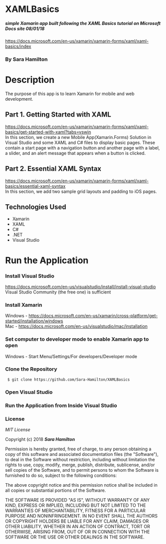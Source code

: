 # XAMLBasics
##### simple Xamarin app built following the XAML Basics tutorial on Microsoft Docs site 08/01/18
https://docs.microsoft.com/en-us/xamarin/xamarin-forms/xaml/xaml-basics/index

### By Sara Hamilton

# Description
The purpose of this app is to learn Xamarin for mobile and web development. 

## Part 1. Getting Started with XAML
https://docs.microsoft.com/en-us/xamarin/xamarin-forms/xaml/xaml-basics/get-started-with-xaml?tabs=vswin  
In this section, we create a new Mobile App(Xamarin.Forms) Solution in Visual Studio and some XAML and C# files to display basic pages.  These contain a start page with a navigation button and another page with a label, a slider, and an alert message that appears when a button is clicked.
## Part 2. Essential XAML Syntax  
https://docs.microsoft.com/en-us/xamarin/xamarin-forms/xaml/xaml-basics/essential-xaml-syntax  
In this section, we add two sample grid layouts and padding to iOS pages.  

    
## Technologies Used
* Xamarin
* XAML
* C#
* .NET
* Visual Studio

# Run the Application
### Install Visual Studio
https://docs.microsoft.com/en-us/visualstudio/install/install-visual-studio  
Visual Studio Community (the free one) is sufficient

### Install Xamarin
Windows - https://docs.microsoft.com/en-us/xamarin/cross-platform/get-started/installation/windows  
Mac - https://docs.microsoft.com/en-us/visualstudio/mac/installation

### Set computer to developer mode to enable Xamarin app to open  
Windows - Start Menu/Settings/For developers/Developer mode

### Clone the Repository  
 ```
  $ git clone https://github.com/Sara-Hamilton/XAMLBasics
  ```
### Open Visual Studio

### Run the Application from Inside Visual Studio




### License

*MIT License*

Copyright (c) 2018 **_Sara Hamilton_**

Permission is hereby granted, free of charge, to any person obtaining a copy
of this software and associated documentation files (the "Software"), to deal
in the Software without restriction, including without limitation the rights
to use, copy, modify, merge, publish, distribute, sublicense, and/or sell
copies of the Software, and to permit persons to whom the Software is
furnished to do so, subject to the following conditions:

The above copyright notice and this permission notice shall be included in all
copies or substantial portions of the Software.

THE SOFTWARE IS PROVIDED "AS IS", WITHOUT WARRANTY OF ANY KIND, EXPRESS OR
IMPLIED, INCLUDING BUT NOT LIMITED TO THE WARRANTIES OF MERCHANTABILITY,
FITNESS FOR A PARTICULAR PURPOSE AND NONINFRINGEMENT. IN NO EVENT SHALL THE
AUTHORS OR COPYRIGHT HOLDERS BE LIABLE FOR ANY CLAIM, DAMAGES OR OTHER
LIABILITY, WHETHER IN AN ACTION OF CONTRACT, TORT OR OTHERWISE, ARISING FROM,
OUT OF OR IN CONNECTION WITH THE SOFTWARE OR THE USE OR OTHER DEALINGS IN THE
SOFTWARE.
